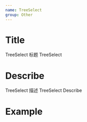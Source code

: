 ```yaml
---
name: TreeSelect
group: Other
---
```


# Title

TreeSelect 标题
TreeSelect

# Describe

TreeSelect 描述
TreeSelect Describe

# Example
